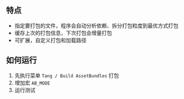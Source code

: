 ## 特点
* 指定要打包的文件，程序会自动分析依赖、拆分打包粒度到最优方式打包
* 缓存上次的打包信息，下次打包会增量打包
* 可扩展，自定义打包和加载路径
## 如何运行
1. 先执行菜单 `Tang / Build AssetBundles` 打包
2. 增加宏 `AB_MODE`
3. 运行测试